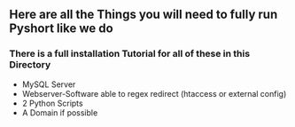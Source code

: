 ## Here are all the Things you will need to fully run Pyshort like we do
### There is a full installation Tutorial for all of these in this Directory
- MySQL Server
- Webserver-Software able to regex redirect (htaccess or external config)
- 2 Python Scripts
- A Domain if possible